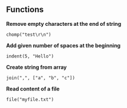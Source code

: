 ## Functions

**Remove empty characters at the end of string**

```
chomp("test\r\n")
```

**Add given number of spaces at the beginning**

```
indent(5, "Hello")
```

**Create string from array**

```
join(",", ["a", "b", "c"])
```

**Read content of a file**

```
file("myfile.txt")
```

